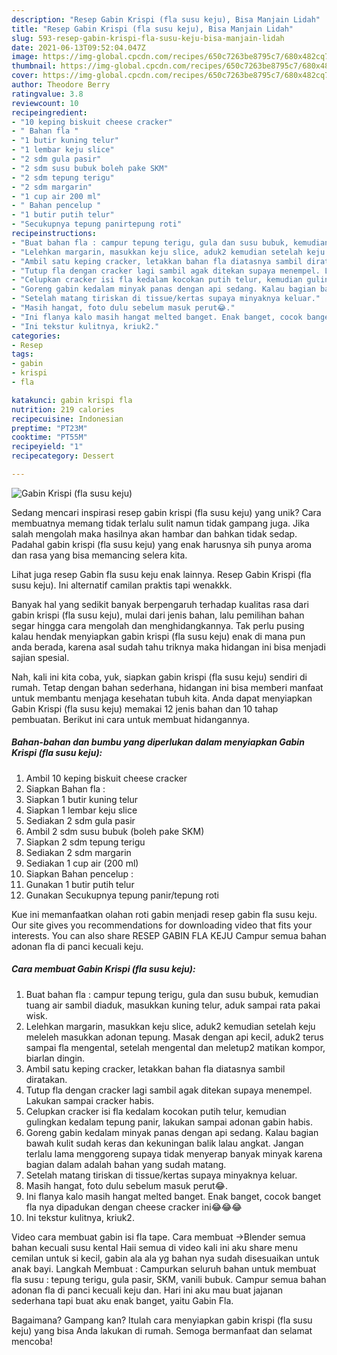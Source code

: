 ```yaml
---
description: "Resep Gabin Krispi (fla susu keju), Bisa Manjain Lidah"
title: "Resep Gabin Krispi (fla susu keju), Bisa Manjain Lidah"
slug: 593-resep-gabin-krispi-fla-susu-keju-bisa-manjain-lidah
date: 2021-06-13T09:52:04.047Z
image: https://img-global.cpcdn.com/recipes/650c7263be8795c7/680x482cq70/gabin-krispi-fla-susu-keju-foto-resep-utama.jpg
thumbnail: https://img-global.cpcdn.com/recipes/650c7263be8795c7/680x482cq70/gabin-krispi-fla-susu-keju-foto-resep-utama.jpg
cover: https://img-global.cpcdn.com/recipes/650c7263be8795c7/680x482cq70/gabin-krispi-fla-susu-keju-foto-resep-utama.jpg
author: Theodore Berry
ratingvalue: 3.8
reviewcount: 10
recipeingredient:
- "10 keping biskuit cheese cracker"
- " Bahan fla "
- "1 butir kuning telur"
- "1 lembar keju slice"
- "2 sdm gula pasir"
- "2 sdm susu bubuk boleh pake SKM"
- "2 sdm tepung terigu"
- "2 sdm margarin"
- "1 cup air 200 ml"
- " Bahan pencelup "
- "1 butir putih telur"
- "Secukupnya tepung panirtepung roti"
recipeinstructions:
- "Buat bahan fla : campur tepung terigu, gula dan susu bubuk, kemudian tuang air sambil diaduk, masukkan kuning telur, aduk sampai rata pakai wisk."
- "Lelehkan margarin, masukkan keju slice, aduk2 kemudian setelah keju meleleh masukkan adonan tepung. Masak dengan api kecil, aduk2 terus sampai fla mengental, setelah mengental dan meletup2 matikan kompor, biarlan dingin."
- "Ambil satu keping cracker, letakkan bahan fla diatasnya sambil diratakan."
- "Tutup fla dengan cracker lagi sambil agak ditekan supaya menempel. Lakukan sampai cracker habis."
- "Celupkan cracker isi fla kedalam kocokan putih telur, kemudian gulingkan kedalam tepung panir, lakukan sampai adonan gabin habis."
- "Goreng gabin kedalam minyak panas dengan api sedang. Kalau bagian bawah kulit sudah keras dan kekuningan balik lalau angkat. Jangan terlalu lama menggoreng supaya tidak menyerap banyak minyak karena bagian dalam adalah bahan yang sudah matang."
- "Setelah matang tiriskan di tissue/kertas supaya minyaknya keluar."
- "Masih hangat, foto dulu sebelum masuk perut😂."
- "Ini flanya kalo masih hangat melted banget. Enak banget, cocok banget fla nya dipadukan dengan cheese cracker ini😂😂😂"
- "Ini tekstur kulitnya, kriuk2."
categories:
- Resep
tags:
- gabin
- krispi
- fla

katakunci: gabin krispi fla 
nutrition: 219 calories
recipecuisine: Indonesian
preptime: "PT23M"
cooktime: "PT55M"
recipeyield: "1"
recipecategory: Dessert

---
```



![Gabin Krispi (fla susu keju)](https://img-global.cpcdn.com/recipes/650c7263be8795c7/680x482cq70/gabin-krispi-fla-susu-keju-foto-resep-utama.jpg)

Sedang mencari inspirasi resep gabin krispi (fla susu keju) yang unik? Cara membuatnya memang tidak terlalu sulit namun tidak gampang juga. Jika salah mengolah maka hasilnya akan hambar dan bahkan tidak sedap. Padahal gabin krispi (fla susu keju) yang enak harusnya sih punya aroma dan rasa yang bisa memancing selera kita.

Lihat juga resep Gabin fla susu keju enak lainnya. Resep Gabin Krispi (fla susu keju). Ini alternatif camilan praktis tapi wenakkk.

Banyak hal yang sedikit banyak berpengaruh terhadap kualitas rasa dari gabin krispi (fla susu keju), mulai dari jenis bahan, lalu pemilihan bahan segar hingga cara mengolah dan menghidangkannya. Tak perlu pusing kalau hendak menyiapkan gabin krispi (fla susu keju) enak di mana pun anda berada, karena asal sudah tahu triknya maka hidangan ini bisa menjadi sajian spesial.


Nah, kali ini kita coba, yuk, siapkan gabin krispi (fla susu keju) sendiri di rumah. Tetap dengan bahan sederhana, hidangan ini bisa memberi manfaat untuk membantu menjaga kesehatan tubuh kita. Anda dapat menyiapkan Gabin Krispi (fla susu keju) memakai 12 jenis bahan dan 10 tahap pembuatan. Berikut ini cara untuk membuat hidangannya.

<!--inarticleads1-->

##### Bahan-bahan dan bumbu yang diperlukan dalam menyiapkan Gabin Krispi (fla susu keju):

1. Ambil 10 keping biskuit cheese cracker
1. Siapkan  Bahan fla :
1. Siapkan 1 butir kuning telur
1. Siapkan 1 lembar keju slice
1. Sediakan 2 sdm gula pasir
1. Ambil 2 sdm susu bubuk (boleh pake SKM)
1. Siapkan 2 sdm tepung terigu
1. Sediakan 2 sdm margarin
1. Sediakan 1 cup air (200 ml)
1. Siapkan  Bahan pencelup :
1. Gunakan 1 butir putih telur
1. Gunakan Secukupnya tepung panir/tepung roti


Kue ini memanfaatkan olahan roti gabin menjadi resep gabin fla susu keju. Our site gives you recommendations for downloading video that fits your interests. You can also share RESEP GABIN FLA KEJU Campur semua bahan adonan fla di panci kecuali keju. 

<!--inarticleads2-->

##### Cara membuat Gabin Krispi (fla susu keju):

1. Buat bahan fla : campur tepung terigu, gula dan susu bubuk, kemudian tuang air sambil diaduk, masukkan kuning telur, aduk sampai rata pakai wisk.
1. Lelehkan margarin, masukkan keju slice, aduk2 kemudian setelah keju meleleh masukkan adonan tepung. Masak dengan api kecil, aduk2 terus sampai fla mengental, setelah mengental dan meletup2 matikan kompor, biarlan dingin.
1. Ambil satu keping cracker, letakkan bahan fla diatasnya sambil diratakan.
1. Tutup fla dengan cracker lagi sambil agak ditekan supaya menempel. Lakukan sampai cracker habis.
1. Celupkan cracker isi fla kedalam kocokan putih telur, kemudian gulingkan kedalam tepung panir, lakukan sampai adonan gabin habis.
1. Goreng gabin kedalam minyak panas dengan api sedang. Kalau bagian bawah kulit sudah keras dan kekuningan balik lalau angkat. Jangan terlalu lama menggoreng supaya tidak menyerap banyak minyak karena bagian dalam adalah bahan yang sudah matang.
1. Setelah matang tiriskan di tissue/kertas supaya minyaknya keluar.
1. Masih hangat, foto dulu sebelum masuk perut😂.
1. Ini flanya kalo masih hangat melted banget. Enak banget, cocok banget fla nya dipadukan dengan cheese cracker ini😂😂😂
1. Ini tekstur kulitnya, kriuk2.


Video cara membuat gabin isi fla tape. Cara membuat →Blender semua bahan kecuali susu kental Haii semua di video kali ini aku share menu cemilan untuk si kecil, gabin ala ala yg bahan nya sudah disesuaikan untuk anak bayi. Langkah Membuat : Campurkan seluruh bahan untuk membuat fla susu : tepung terigu, gula pasir, SKM, vanili bubuk. Campur semua bahan adonan fla di panci kecuali keju dan. Hari ini aku mau buat jajanan sederhana tapi buat aku enak banget, yaitu Gabin Fla. 

Bagaimana? Gampang kan? Itulah cara menyiapkan gabin krispi (fla susu keju) yang bisa Anda lakukan di rumah. Semoga bermanfaat dan selamat mencoba!
